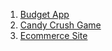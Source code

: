 1. [Budget App](https://gurvinder-codes.github.io/Projects/React-Projects/budget-app)
2. [Candy Crush Game](https://gurvinder-codes.github.io/Projects/React-Projects/candy-crush-game)
3. [Ecommerce Site](https://gurvinder-codes.github.io/Projects/React-Projects/ecommerce-site)
